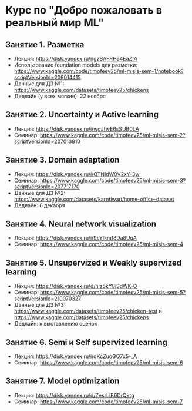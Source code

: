 # Курс по "Добро пожаловать в реальный мир ML"

## Занятие 1. Разметка

- Лекция: https://disk.yandex.ru/i/gzBAFRH54EaZfA
- Использование foundation models для разметки: https://www.kaggle.com/code/timofeev25/ml-misis-sem-1/notebook?scriptVersionId=206014415
- Данные для ДЗ №1: https://www.kaggle.com/datasets/timofeev25/chickens
- Дедлайн (у всех мягкие): 22 ноября

## Занятие 2. Uncertainty и Active learning

- Лекция: https://disk.yandex.ru/i/wgJfwE6sSUB0LA
- Семинар: https://www.kaggle.com/code/timofeev25/ml-misis-sem-2?scriptVersionId=207013810

## Занятие 3. Domain adaptation

- Лекция: https://disk.yandex.ru/i/QTNIdW0V2xY-3w
- Семинар: https://www.kaggle.com/code/timofeev25/ml-misis-sem-3?scriptVersionId=207717170
- Данные для ДЗ №2: https://www.kaggle.com/datasets/karntiwari/home-office-dataset
- Дедлайн: 6 декабря

## Занятие 4. Neural network visualization

- Лекция: https://disk.yandex.ru/i/9cYIkm18Da8UgA
- Семинар: https://www.kaggle.com/code/timofeev25/ml-misis-sem-4

## Занятие 5. Unsupervized и Weakly supervized learning

- Лекция: https://disk.yandex.ru/d/hiz5kY8iSdWK-Q
- Семинар: https://www.kaggle.com/code/timofeev25/ml-misis-sem-5?scriptVersionId=210070327
- Данные для ДЗ №3: https://www.kaggle.com/datasets/timofeev25/chicken-test и https://www.kaggle.com/datasets/timofeev25/chickens
- Дедлайн: к выставлению оценок

## Занятие 6. Semi и Self supervized learning

- Лекция: https://disk.yandex.ru/i/dKcZuoGQ7x5-_A
- Семинар: https://www.kaggle.com/code/timofeev25/ml-misis-sem-6

## Занятие 7. Model optimization

- Лекция: https://disk.yandex.ru/d/ZesrLlB6DrQktg
- Семинар: https://www.kaggle.com/code/timofeev25/ml-misis-sem-7
